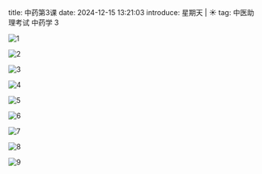 title: 中药第3课
date: 2024-12-15 13:21:03
introduce: 星期天 | ☀️
tag: 中医助理考试 中药学 3

![1](/static/img/2024/12/10/17.jpg)

![2](/static/img/2024/12/10/18.jpg)

![3](/static/img/2024/12/10/19.jpg)

![4](/static/img/2024/12/10/20.jpg)

![5](/static/img/2024/12/10/21.jpg)

![6](/static/img/2024/12/10/22.jpg)

![7](/static/img/2024/12/10/23.jpg)

![8](/static/img/2024/12/10/24.jpg)

![9](/static/img/2024/12/10/25.jpg)

